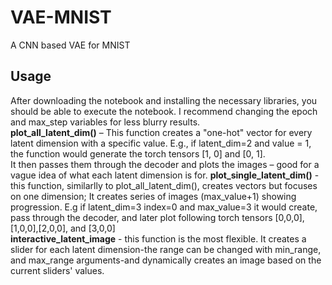 # VAE-MNIST
A CNN based VAE for MNIST
## Usage
After downloading the notebook and installing the necessary libraries, you should be able to execute the notebook. I recommend changing the epoch and max_step variables for less blurry results.<br/>
**plot_all_latent_dim()** – This function creates a "one-hot" vector for every latent dimension with a specific value. E.g., if latent_dim=2 and value = 1, the function would generate the torch tensors [1, 0] and [0, 1].<br/>
It then passes them through the decoder and plots the images – good for a vague idea of what each latent dimension is for.
**plot_single_latent_dim()** - this function, similarlly to plot_all_latent_dim(), creates vectors but focuses on one dimension; It creates series of images (max_value+1) showing progression. E.g if latent_dim=3 index=0 and max_value=3 it would create, pass through the decoder, and later plot following torch tensors [0,0,0], [1,0,0],[2,0,0], and [3,0,0]<br/>
**interactive_latent_image** - this function is the most flexible. It creates a slider for each latent dimension-the range can be changed with min_range, and max_range arguments-and dynamically creates an image based on the current sliders' values.

